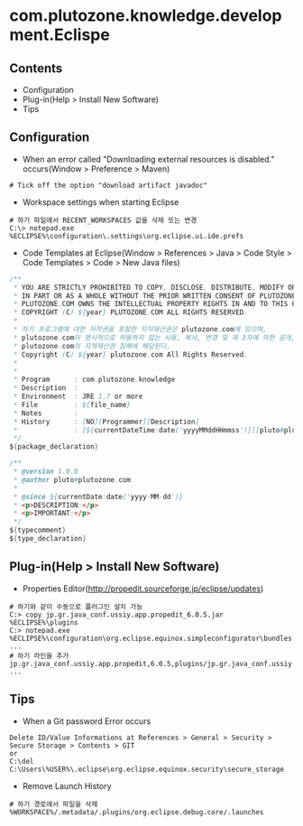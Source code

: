 # com.plutozone.knowledge.development.Eclispe


## Contents
- Configuration
- Plug-in(Help > Install New Software)
- Tips


## Configuration
- When an error called "Downloading external resources is disabled." occurs(Window > Preference > Maven)
```
# Tick off the option "download artifact javadoc"
```

- Workspace settings when starting Eclipse
```
# 하기 파일에서 RECENT_WORKSPACES 값을 삭제 또는 변경
C:\> notepad.exe %ECLIPSE%\configuration\.settings\org.eclipse.ui.ide.prefs
```

- Code Templates at Eclipse(Window > References > Java > Code Style > Code Templates > Code > New Java files)
```java
/**
 * YOU ARE STRICTLY PROHIBITED TO COPY, DISCLOSE, DISTRIBUTE, MODIFY OR USE THIS PROGRAM
 * IN PART OR AS A WHOLE WITHOUT THE PRIOR WRITTEN CONSENT OF PLUTOZONE.COM.
 * PLUTOZONE.COM OWNS THE INTELLECTUAL PROPERTY RIGHTS IN AND TO THIS PROGRAM.
 * COPYRIGHT (C) ${year} PLUTOZONE.COM ALL RIGHTS RESERVED.
 *
 * 하기 프로그램에 대한 저작권을 포함한 지적재산권은 plutozone.com에 있으며,
 * plutozone.com이 명시적으로 허용하지 않는 사용, 복사, 변경 및 제 3자에 의한 공개, 배포는 엄격히 금지되며
 * plutozone.com의 지적재산권 침해에 해당된다.
 * Copyright (C) ${year} plutozone.com All Rights Reserved.
 *
 *
 * Program		: com.plutozone.knowledge
 * Description	:
 * Environment	: JRE 1.7 or more
 * File			: ${file_name}
 * Notes		:
 * History		: [NO][Programmer][Description]
 *				: [${currentDateTime:date('yyyyMMddHHmmss')}][pluto#plutozone.com][CREATE: Initial Release]
 */
${package_declaration}

/**
 * @version 1.0.0
 * @author pluto#plutozone.com
 * 
 * @since ${currentDate:date('yyyy-MM-dd')}
 * <p>DESCRIPTION:</p>
 * <p>IMPORTANT:</p>
 */
${typecomment}
${type_declaration}
```


## Plug-in(Help > Install New Software)
- Properties Editor(http://propedit.sourceforge.jp/eclipse/updates)
```
# 하기와 같이 수동으로 플러그인 설치 가능
C:> copy jp.gr.java_conf.ussiy.app.propedit_6.0.5.jar %ECLIPSE%\plugins
C:> notepad.exe %ECLIPSE%\configuration\org.eclipse.equinox.simpleconfigurator\bundles.info
...
# 하기 라인을 추가
jp.gr.java_conf.ussiy.app.propedit,6.0.5,plugins/jp.gr.java_conf.ussiy.app.propedit_6.0.5.jar,4,false
...
```


## Tips
- When a Git password Error occurs
```
Delete ID/Value Informations at References > General > Security > Secure Storage > Contents > GIT
or
C:\del C:\Users\%USER%\.eclipse\org.eclipse.equinox.security\secure_storage
```

- Remove Launch History
```
# 하기 경로에서 파일을 삭제
%WORKSPACE%/.metadata/.plugins/org.eclipse.debug.core/.launches
```